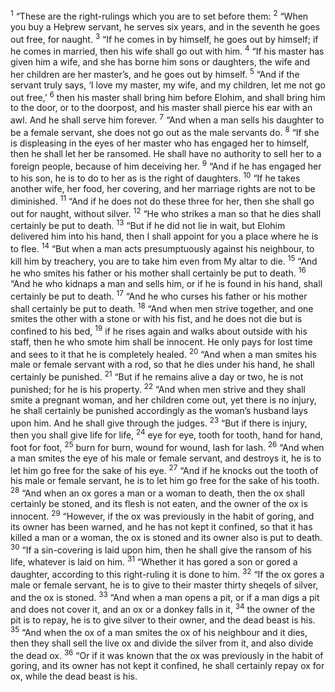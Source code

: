 <sup>1</sup> “These are the right-rulings which you are to set before them:
<sup>2</sup> “When you buy a Heḇrew servant, he serves six years, and in the seventh he goes out free, for naught.
<sup>3</sup> “If he comes in by himself, he goes out by himself; if he comes in married, then his wife shall go out with him.
<sup>4</sup> “If his master has given him a wife, and she has borne him sons or daughters, the wife and her children are her master’s, and he goes out by himself.
<sup>5</sup> “And if the servant truly says, ‘I love my master, my wife, and my children, let me not go out free,’
<sup>6</sup> then his master shall bring him before Elohim, and shall bring him to the door, or to the doorpost, and his master shall pierce his ear with an awl. And he shall serve him forever.
<sup>7</sup> “And when a man sells his daughter to be a female servant, she does not go out as the male servants do.
<sup>8</sup> “If she is displeasing in the eyes of her master who has engaged her to himself, then he shall let her be ransomed. He shall have no authority to sell her to a foreign people, because of him deceiving her.
<sup>9</sup> “And if he has engaged her to his son, he is to do to her as is the right of daughters.
<sup>10</sup> “If he takes another wife, her food, her covering, and her marriage rights are not to be diminished.
<sup>11</sup> “And if he does not do these three for her, then she shall go out for naught, without silver.
<sup>12</sup> “He who strikes a man so that he dies shall certainly be put to death.
<sup>13</sup> “But if he did not lie in wait, but Elohim delivered him into his hand, then I shall appoint for you a place where he is to flee.
<sup>14</sup> “But when a man acts presumptuously against his neighbour, to kill him by treachery, you are to take him even from My altar to die.
<sup>15</sup> “And he who smites his father or his mother shall certainly be put to death.
<sup>16</sup> “And he who kidnaps a man and sells him, or if he is found in his hand, shall certainly be put to death.
<sup>17</sup> “And he who curses his father or his mother shall certainly be put to death.
<sup>18</sup> “And when men strive together, and one smites the other with a stone or with his fist, and he does not die but is confined to his bed,
<sup>19</sup> if he rises again and walks about outside with his staff, then he who smote him shall be innocent. He only pays for lost time and sees to it that he is completely healed.
<sup>20</sup> “And when a man smites his male or female servant with a rod, so that he dies under his hand, he shall certainly be punished.
<sup>21</sup> “But if he remains alive a day or two, he is not punished; for he is his property.
<sup>22</sup> “And when men strive and they shall smite a pregnant woman, and her children come out, yet there is no injury, he shall certainly be punished accordingly as the woman’s husband lays upon him. And he shall give through the judges.
<sup>23</sup> “But if there is injury, then you shall give life for life,
<sup>24</sup> eye for eye, tooth for tooth, hand for hand, foot for foot,
<sup>25</sup> burn for burn, wound for wound, lash for lash.
<sup>26</sup> “And when a man smites the eye of his male or female servant, and destroys it, he is to let him go free for the sake of his eye.
<sup>27</sup> “And if he knocks out the tooth of his male or female servant, he is to let him go free for the sake of his tooth.
<sup>28</sup> “And when an ox gores a man or a woman to death, then the ox shall certainly be stoned, and its flesh is not eaten, and the owner of the ox is innocent.
<sup>29</sup> “However, if the ox was previously in the habit of goring, and its owner has been warned, and he has not kept it confined, so that it has killed a man or a woman, the ox is stoned and its owner also is put to death.
<sup>30</sup> “If a sin-covering is laid upon him, then he shall give the ransom of his life, whatever is laid on him.
<sup>31</sup> “Whether it has gored a son or gored a daughter, according to this right-ruling it is done to him.
<sup>32</sup> “If the ox gores a male or female servant, he is to give to their master thirty sheqels of silver, and the ox is stoned.
<sup>33</sup> “And when a man opens a pit, or if a man digs a pit and does not cover it, and an ox or a donkey falls in it,
<sup>34</sup> the owner of the pit is to repay, he is to give silver to their owner, and the dead beast is his.
<sup>35</sup> “And when the ox of a man smites the ox of his neighbour and it dies, then they shall sell the live ox and divide the silver from it, and also divide the dead ox.
<sup>36</sup> “Or if it was known that the ox was previously in the habit of goring, and its owner has not kept it confined, he shall certainly repay ox for ox, while the dead beast is his.
